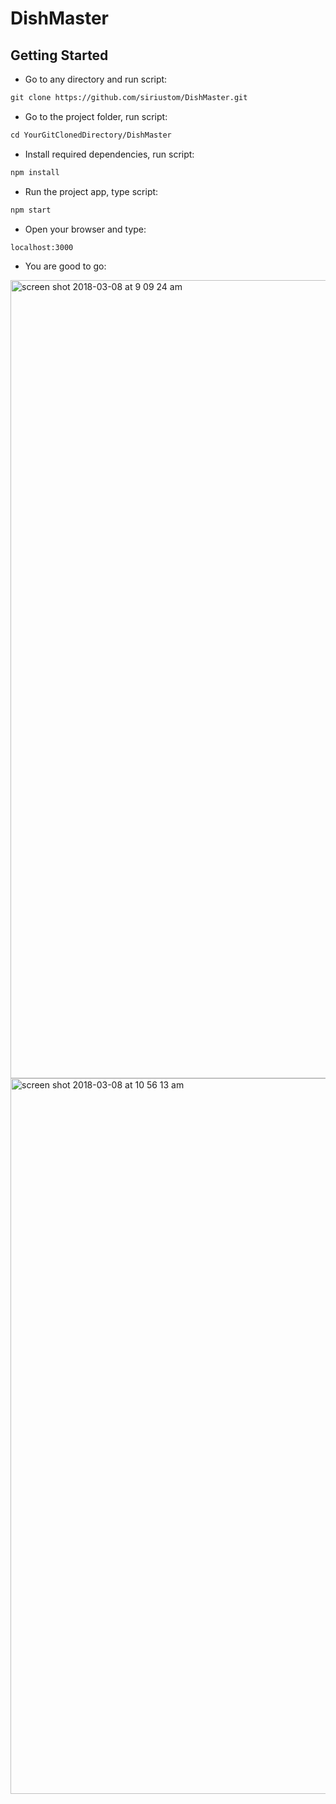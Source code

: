 # DishMaster

## Getting Started
- Go to any directory and run script:
```html
git clone https://github.com/siriustom/DishMaster.git
```
- Go to the project folder, run script:
```html
cd YourGitClonedDirectory/DishMaster
```
- Install required dependencies, run script: 
```html
npm install
```
- Run the project app, type script: 
```html
npm start
```
- Open your browser and type:
```html
localhost:3000
```
- You are good to go:

<img width="1277" alt="screen shot 2018-03-08 at 9 09 24 am" src="https://user-images.githubusercontent.com/24384948/37165029-7b1c21da-22b0-11e8-8019-5b80f179560a.png">

<img width="1145" alt="screen shot 2018-03-08 at 10 56 13 am" src="https://user-images.githubusercontent.com/24384948/37170334-6f7be22a-22bf-11e8-9249-187a44bf5b9f.png">
